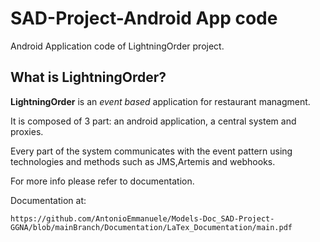 # SAD-Project-Android App code
Android Application code of LightningOrder project.

## What is LightningOrder?

  **LightningOrder** is an *event based* application for restaurant managment.
  
  It is composed of 3 part: an android application, a central system and proxies.
  
  Every part of the system communicates with the event pattern using technologies and methods such as JMS,Artemis and webhooks.
 
  For more info please refer to  documentation.
  
  Documentation at:
  
    https://github.com/AntonioEmmanuele/Models-Doc_SAD-Project-GGNA/blob/mainBranch/Documentation/LaTex_Documentation/main.pdf
    

